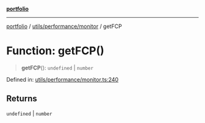 [**portfolio**](../../../../README.md)

***

[portfolio](../../../../modules.md) / [utils/performance/monitor](../README.md) / getFCP

# Function: getFCP()

> **getFCP**(): `undefined` \| `number`

Defined in: [utils/performance/monitor.ts:240](https://github.com/tnorlund/Portfolio/blob/cee1036b33888902ff9c147d280194e6b328c980/portfolio/utils/performance/monitor.ts#L240)

## Returns

`undefined` \| `number`
